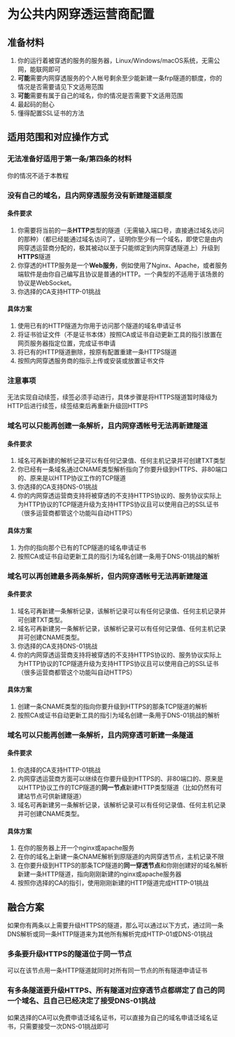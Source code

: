 # 为公共内网穿透运营商配置

## 准备材料

1. 你的运行着被穿透的服务的服务器，Linux/Windows/macOS系统，无需公网，能联网即可
2. **可能**需要内网穿透服务的个人帐号剩余至少能新建一条frp隧道的额度，你的情况是否需要请见下文适用范围
3. **可能**需要有属于自己的域名，你的情况是否需要下文适用范围
4. 最起码的耐心
5. 懂得配置SSL证书的方法

## 适用范围和对应操作方式

### 无法准备好适用于第一条/第四条的材料

你的情况不适于本教程

### 没有自己的域名，且内网穿透服务没有新建隧道额度

#### 条件要求

1. 你需要将当前的一条**HTTP**类型的隧道（无需输入端口号，直接通过域名访问的那种）（都已经能通过域名访问了，证明你至少有一个域名，即使它是由内网穿透运营商分配的，极其被动以至于只能绑定到内网穿透隧道上）升级到**HTTPS**隧道
2. 你穿透的HTTP服务是一个**Web服务**，例如使用了Nginx、Apache，或者服务端软件是由你自己编写且协议是普通的HTTP。一个典型的不适用于该场景的协议是WebSocket。
3. 你选择的CA支持HTTP-01挑战

#### 具体方案

1. 使用已有的HTTP隧道为你用于访问那个隧道的域名申请证书
2. 将证书验证文件（不是证书本体）按照CA或证书自动更新工具的指引放置在网页服务器指定位置，完成证书申请
3. 将已有的HTTP隧道删除，按原有配置重建一条HTTPS隧道
4. 按照内网穿透服务商的指示上传或安装或放置证书文件

### 注意事项

无法实现自动续签，续签必须手动进行，具体步骤是将HTTPS隧道暂时降级为HTTP后进行续签，续签结束后再重新升级回HTTPS

### 域名可以只能再创建一条解析，且内网穿透帐号无法再新建隧道

#### 条件要求

1. 域名可再新建的解析记录可以有任何记录值、任何主机记录并可创建TXT类型
2. 你已经有一条域名通过CNAME类型解析指向了你要升级到HTTPS、非80端口的、原来是以HTTP协议工作的TCP隧道
3. 你选择的CA支持DNS-01挑战
4. 你的内网穿透运营商支持将被穿透的不支持HTTPS协议的、服务协议实际上为HTTP协议的TCP隧道升级为支持HTTPS协议且可以使用自己的SSL证书（很多运营商都管这个功能叫自动HTTPS）
   
#### 具体方案

1. 为你的指向那个已有的TCP隧道的域名申请证书
2. 按照CA或证书自动更新工具的指引为域名创建一条用于DNS-01挑战的解析
   
### 域名可以再创建最多两条解析，但内网穿透帐号无法再新建隧道

#### 条件要求

1. 域名可再新建一条解析记录，该解析记录可以有任何记录值、任何主机记录并可创建TXT类型。
2. 域名可再新建另一条解析记录，该解析记录可以有任何记录值、任何主机记录并可创建CNAME类型。
3. 你选择的CA支持DNS-01挑战
4. 你的内网穿透运营商支持将被穿透的不支持HTTPS协议的、服务协议实际上为HTTP协议的TCP隧道升级为支持HTTPS协议且可以使用自己的SSL证书（很多运营商都管这个功能叫自动HTTPS）

#### 具体方案

1. 创建一条CNAME类型的指向你要升级到HTTPS的那条TCP隧道的解析
2. 按照CA或证书自动更新工具的指引为域名创建一条用于DNS-01挑战的解析

### 域名可以只能再创建一条解析，且内网穿透可新建一条隧道

#### 条件要求

1. 你选择的CA支持HTTP-01挑战
2. 内网穿透运营商方面可以继续在你要升级到HTTPS的、非80端口的、原来是以HTTP协议工作的TCP隧道的**同一节点**新建HTTP类型隧道（比如仍然有可建站节点可供新建隧道）
3. 域名可再新建另一条解析记录，该解析记录可以有任何记录值、任何主机记录并可创建CNAME类型。

#### 具体方案

1. 在你的服务器上开一个nginx或apache服务
2. 在你的域名上新建一条CNAME解析到原隧道的内网穿透节点，主机记录不限
3. 在你要升级到HTTPS的那条TCP隧道的**同一穿透节点**和你刚创建好的域名解析新建一条HTTP隧道，指向刚刚新建的nginx或apache服务器
4. 按照你选择的CA的指引，使用刚刚新建的HTTP隧道完成HTTP-01挑战

## 融合方案

如果你有两条以上需要升级HTTPS的隧道，那么可以通过以下方式，通过同一条DNS解析或同一条HTTP隧道来为其他所有解析完成HTTP-01或DNS-01挑战

### 多条要升级HTTPS的隧道位于同一节点

可以在该节点用一条HTTP隧道就同时对所有同一节点的所有隧道申请证书

### 有多条隧道要升级HTTPS、所有隧道对应穿透节点都绑定了自己的同一个域名、且自己已经决定了接受DNS-01挑战

如果选择的CA可以免费申请泛域名证书，可以直接为自己的域名申请泛域名证书，只需要接受一次DNS-01挑战即可

<!--

### 域名没有新建解析的额度，但内网穿透可新建两条隧道

#### 条件要求

1. 内网穿透运营商方面可以继续在你要升级到HTTPS的、非80端口的、原来是以HTTP协议工作的TCP隧道的**同一节点**新建HTTPS类型隧道（比如仍然有可建站节点可供新建隧道）
2. 你的内网穿透帐号剩余的那一条隧道的额度可用于创建HTTPS类型隧道
3. 你已经有一条域名通过CNAME类型解析指向了你要升级到HTTPS的、非80端口的、原来是以HTTP协议工作的TCP隧道
4. 你选择的CA支持HTTP-01挑战

#### 具体方案

1. 在你的服务器上开一个nginx或apache服务
2. 在你要升级到HTTPS的那条TCP隧道的**同一穿透节点**新建一条HTTP隧道，指向刚刚新建的nginx或apache服务器
3. 将证书验证文件（不是证书本体）按照CA或证书自动更新工具的指引放置在nginx或apache服务器指定位置
4. 按照内网穿透服务商的指示上传或安装或放置证书文件
-->
